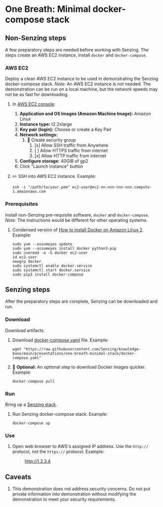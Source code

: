 # One Breath: Minimal docker-compose stack

## Non-Senzing steps

A few preparatory steps are needed before working with Senzing.
The steps create an AWS EC2 instance, install `docker` and `docker-compose`.

### AWS EC2

Deploy a clean AWS EC2 instance to be used in demonstrating the Senzing docker-compose stack.
*Note:* An AWS EC2 instance is not needed.
The demonstration can be run on a local machine,
but the network speeds may not be as fast for downloading.

1. In [AWS EC2 console](https://us-east-2.console.aws.amazon.com/ec2/home):
    1. **Application and OS Images (Amazon Machine Image):**  Amazon Linux
    1. **Instance type:** t2.2xlarge
    1. **Key pair (login):** Choose or create a Key Pair
    1. **Network settings:**
        1. :radio_button: Create security group
            1. [x] Allow SSH traffic from Anywhere
            1. [ ] Allow HTTPS traffic from internet
            1. [x] Allow HTTP traffic from internet
    1. **Configure storage:** 40GIB of gp2
    1. Click "Launch instance" button
1. :pencil2: SSH into AWS EC2 instance.
   Example:

    ```console
    ssh -i "/path/to/your.pem" ec2-user@ec2-nn-nnn-nnn-nnn.compute-1.amazonaws.com
    ```

### Prerequisites

Install non-Senzing pre-requisite software,
`docker` and `docker-compose`.
*Note:* The instructions would be different for other operating systems.

1. Condensed version of
   [How to install Docker on Amazon Linux 2](https://www.cyberciti.biz/faq/how-to-install-docker-on-amazon-linux-2/).
   Example:

    ```console
    sudo yum --assumeyes update
    sudo yum --assumeyes install docker python3-pip
    sudo usermod -a -G docker ec2-user
    id ec2-user
    newgrp docker
    sudo systemctl enable docker.service
    sudo systemctl start docker.service
    sudo pip3 install docker-compose

    ```

## Senzing steps

After the preparatory steps are complete,
Senzing can be downloaded and run.

### Download

Download artifacts.

1. Download
   [docker-compose.yaml](https://github.com/Senzing/knowledge-base/blob/main/presentations/one-breath-minimal-stack/docker-compose.yaml)
   file.
   Example:

    ```console
    wget "https://raw.githubusercontent.com/Senzing/knowledge-base/main/presentations/one-breath-minimal-stack/docker-compose.yaml"

    ```

1. :thinking: **Optional:** An optional step to download Docker images quicker.
   Example:

    ```console
    docker-compose pull

    ```

### Run

Bring up a [Senzing stack](https://github.com/Senzing/docker-compose-demo#overview).

1. Run Senzing docker-compose stack.
   Example:

    ```console
    docker-compose up

    ```

### Use

1. Open web browser to AWS's assigned IP address.
   Use the `http://` protocol, not the `https://` protocol.
   Example:

   > http://1.2.3.4

## Caveats

1. This demonstration does not address security concerns.
   Do not put private information into demonstration without
   modifying the demonstration to meet your security requirements.
